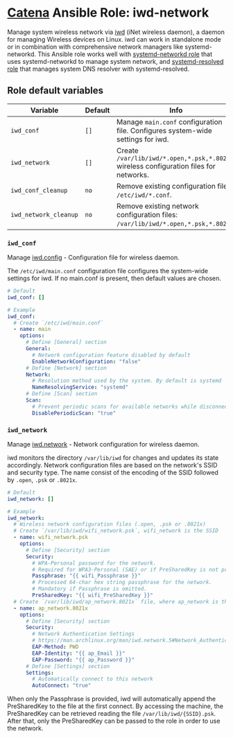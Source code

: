 # [Catena](https://github.com/alysoid/catena) Ansible Role: iwd-network

Manage system wireless network via [iwd](https://man.archlinux.org/man/iwd.8.en) (iNet wireless daemon), a daemon for managing Wireless devices on Linux. iwd can work in standalone mode or in combination with comprehensive network managers like systemd-networkd. This Ansible role works well with [systemd-networkd role](https://github.com/alysoid/ansible-systemd-networkd) that uses systemd-networkd to manage system network, and [systemd-resolved role](https://github.com/alysoid/ansible-systemd-resolved) that manages system DNS resolver with systemd-resolved.

## Role default variables

| Variable              | Default | Info                                                                                  |
| --------------------- | ------- | ------------------------------------------------------------------------------------- |
| `iwd_conf`            | `[]`    | Manage `main.conf` configuration file. Configures system-wide settings for iwd.       |
| `iwd_network`         | `[]`    | Create `/var/lib/iwd/*.open,*.psk,*.8021x` wireless configuration files for networks. |
| `iwd_conf_cleanup`    | `no`    | Remove existing configuration files: `/etc/iwd/*.conf`.                               |
| `iwd_network_cleanup` | `no`    | Remove existing network configuration files: `/var/lib/iwd/*.open,*.psk,*.8021x`.     |

### `iwd_conf`

Manage [iwd.config](https://man.archlinux.org/man/iwd.config.5) - Configuration file for wireless daemon.

The `/etc/iwd/main.conf` configuration file configures the system-wide settings for iwd. If no main.conf is present, then default values are chosen.

```yaml
# Default
iwd_conf: []

# Example
iwd_conf:
  # Create `/etc/iwd/main.conf`
  - name: main
    options:
      # Define [General] section
      General:
        # Network configuration feature disabled by default
        EnableNetworkConfiguration: "false"
      # Define [Network] section
      Network:
        # Resolution method used by the system. By default is systemd
        NameResolvingService: "systemd"
      # Define [Scan] section
      Scan:
        # Prevent periodic scans for available networks while disconnected. By default is true.
        DisablePeriodicScan: "true"
```

### `iwd_network`

Manage [iwd.network](https://man.archlinux.org/man/iwd.network.5) - Network configuration for wireless daemon.

iwd monitors the directory `/var/lib/iwd` for changes and updates its state accordingly. Network configuration files are based on the network's SSID and security type. The name consist of the encoding of the SSID followed by `.open`, `.psk` or `.8021x`.

```yaml
# Default
iwd_network: []

# Example
iwd_network:
  # Wireless network configuration files (.open, .psk or .8021x)
  # Create `/var/lib/iwd/wifi_network.psk`, wifi_network is the SSID
  - name: wifi_network.psk
    options:
      # Define [Security] section
      Security:
        # WPA-Personal password for the network.
        # Required for WPA3-Personal (SAE) or if PreSharedKey is not provided.
        Passphrase: "{{ wifi_Passphrase }}"
        # Processed 64-char hex string passphrase for the network.
        # Mandatory if Passphrase is omitted.
        PreSharedKey: "{{ wifi_PreSharedKey }}"
  # Create `/var/lib/iwd/ap_network.8021x` file, where ap_network is the SSID
  - name: ap_network.8021x
    options:
      # Define [Security] section
      Security:
        # Network Authentication Settings
        # https://man.archlinux.org/man/iwd.network.5#Network_Authentication_Settings
        EAP-Method: PWD
        EAP-Identity: "{{ ap_Email }}"
        EAP-Password: "{{ ap_Password }}"
      # Define [Settings] section
      Settings:
        # Automatically connect to this network
        AutoConnect: "true"
```

When only the Passphrase is provided, iwd will automatically append the PreSharedKey to the file at the first connect. By accessing the machine, the PreSharedKey can be retrieved reading the file `/var/lib/iwd/{SSID}.psk`. After that, only the PreSharedKey can be passed to the role in order to use the network.
